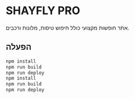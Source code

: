# SHAYFLY PRO

אתר חופשות מקצועי כולל חיפוש טיסות, מלונות ורכבים.

## הפעלה
```bash
npm install
npm run build
npm run deploy
npm install
npm run build
npm run deploy
```
